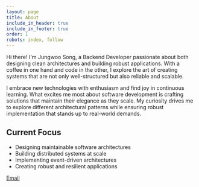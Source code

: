 ```yaml
---
layout: page
title: About
include_in_header: true
include_in_footer: true
order: 1
robots: index, follow
---
```


Hi there! I'm Jungwoo Song, a Backend Developer passionate about both designing clean architectures and building robust applications. With a coffee in one hand and code in the other, I explore the art of creating systems that are not only well-structured but also reliable and scalable.

I embrace new technologies with enthusiasm and find joy in continuous learning. What excites me most about software development is crafting solutions that maintain their elegance as they scale. My curiosity drives me to explore different architectural patterns while ensuring robust implementation that stands up to real-world demands.


## Current Focus
- Designing maintainable software architectures
- Building distributed systems at scale
- Implementing event-driven architectures
- Creating robust and resilient applications

[Email](mailto:jungwoo.song1@gmail.com)
